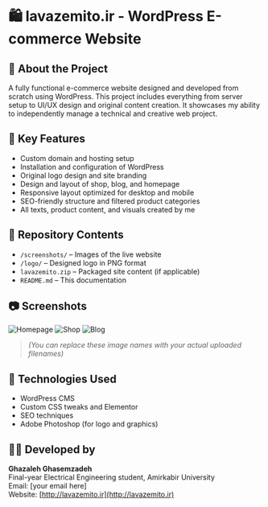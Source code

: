 # 🛍️ lavazemito.ir - WordPress E-commerce Website

## 📌 About the Project
A fully functional e-commerce website designed and developed from scratch using WordPress. This project includes everything from server setup to UI/UX design and original content creation. It showcases my ability to independently manage a technical and creative web project.

## 🔧 Key Features
- Custom domain and hosting setup
- Installation and configuration of WordPress
- Original logo design and site branding
- Design and layout of shop, blog, and homepage
- Responsive layout optimized for desktop and mobile
- SEO-friendly structure and filtered product categories
- All texts, product content, and visuals created by me

## 📁 Repository Contents
- `/screenshots/` – Images of the live website
- `/logo/` – Designed logo in PNG format
- `lavazemito.zip` – Packaged site content (if applicable)
- `README.md` – This documentation

## 📷 Screenshots
![Homepage](screenshots/homepage.png)
![Shop](screenshots/shop.png)
![Blog](screenshots/blog.png)

> *(You can replace these image names with your actual uploaded filenames)*

## 🧠 Technologies Used
- WordPress CMS
- Custom CSS tweaks and Elementor
- SEO techniques
- Adobe Photoshop (for logo and graphics)

## 👩‍💻 Developed by
**Ghazaleh Ghasemzadeh**  
Final-year Electrical Engineering student, Amirkabir University  
Email: [your email here]  
Website: [http://lavazemito.ir](http://lavazemito.ir)
